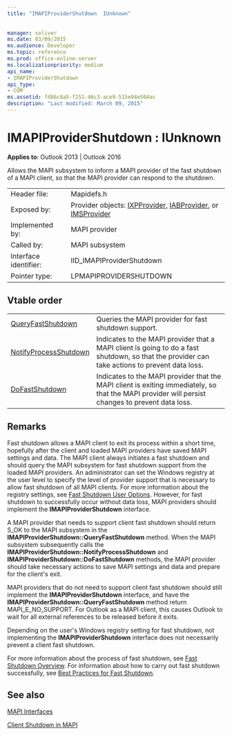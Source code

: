 ```yaml
---
title: "IMAPIProviderShutdown  IUnknown"
 
 
manager: soliver
ms.date: 03/09/2015
ms.audience: Developer
ms.topic: reference
ms.prod: office-online-server
ms.localizationpriority: medium
api_name:
- IMAPIProviderShutdown
api_type:
- COM
ms.assetid: fd86c8a5-f251-46c3-ace9-515e94e504ac
description: "Last modified: March 09, 2015"
---
```


# IMAPIProviderShutdown : IUnknown

  
  
**Applies to**: Outlook 2013 | Outlook 2016 
  
Allows the MAPI subsystem to inform a MAPI provider of the fast shutdown of a MAPI client, so that the MAPI provider can respond to the shutdown.
  
|||
|:-----|:-----|
|Header file:  <br/> |Mapidefs.h  <br/> |
|Exposed by:  <br/> |Provider objects: [IXPProvider](ixpprovideriunknown.md), [IABProvider](iabprovideriunknown.md), or [IMSProvider](imsprovideriunknown.md) <br/> |
|Implemented by:  <br/> |MAPI provider  <br/> |
|Called by:  <br/> |MAPI subsystem  <br/> |
|Interface identifier:  <br/> |IID_IMAPIProviderShutdown  <br/> |
|Pointer type:  <br/> |LPMAPIPROVIDERSHUTDOWN  <br/> |
   
## Vtable order

|||
|:-----|:-----|
|[QueryFastShutdown](imapiprovidershutdown-queryfastshutdown.md) <br/> |Queries the MAPI provider for fast shutdown support. |
|[NotifyProcessShutdown](imapiprovidershutdown-notifyprocessshutdown.md) <br/> |Indicates to the MAPI provider that a MAPI client is going to do a fast shutdown, so that the provider can take actions to prevent data loss. |
|[DoFastShutdown](imapiprovidershutdown-dofastshutdown.md) <br/> |Indicates to the MAPI provider that the MAPI client is exiting immediately, so that the MAPI provider will persist changes to prevent data loss. |
   
## Remarks

Fast shutdown allows a MAPI client to exit its process within a short time, hopefully after the client and loaded MAPI providers have saved MAPI settings and data. The MAPI client always initiates a fast shutdown and should query the MAPI subsystem for fast shutdown support from the loaded MAPI providers. An administrator can set the Windows registry at the user level to specify the level of provider support that is necessary to allow fast shutdown of all MAPI clients. For more information about the registry settings, see [Fast Shutdown User Options](fast-shutdown-user-options.md). However, for fast shutdown to successfully occur without data loss, MAPI providers should implement the **IMAPIProviderShutdown** interface. 
  
A MAPI provider that needs to support client fast shutdown should return S_OK to the MAPI subsystem in the **IMAPIProviderShutdown::QueryFastShutdown** method. When the MAPI subsystem subsequently calls the **IMAPIProviderShutdown::NotifyProcessShutdown** and **IMAPIProviderShutdown::DoFastShutdown** methods, the MAPI provider should take necessary actions to save MAPI settings and data and prepare for the client's exit. 
  
MAPI providers that do not need to support client fast shutdown should still implement the **IMAPIProviderShutdown** interface, and have the **IMAPIProviderShutdown::QueryFastShutdown** method return MAPI_E_NO_SUPPORT. For Outlook as a MAPI client, this causes Outlook to wait for all external references to be released before it exits. 
  
Depending on the user's Windows registry setting for fast shutdown, not implementing the **IMAPIProviderShutdown** interface does not necessarily prevent a client fast shutdown. 
  
For more information about the process of fast shutdown, see [Fast Shutdown Overview](fast-shutdown-overview.md). For information about how to carry out fast shutdown successfully, see [Best Practices for Fast Shutdown](best-practices-for-fast-shutdown.md).
  
## See also



[MAPI Interfaces](mapi-interfaces.md)
  
[Client Shutdown in MAPI](client-shutdown-in-mapi.md)

